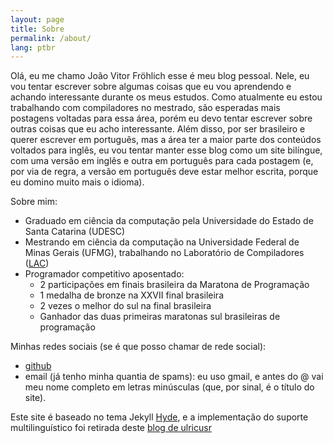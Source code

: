 ```yaml
---
layout: page
title: Sobre
permalink: /about/
lang: ptbr
---
```


Olá, eu me chamo João Vitor Fröhlich esse é meu blog pessoal. Nele, eu vou tentar escrever sobre algumas coisas que eu vou aprendendo e achando interessante durante os meus estudos. Como atualmente eu estou trabalhando com compiladores no mestrado, são esperadas mais postagens voltadas para essa área, porém eu devo tentar escrever sobre outras coisas que eu acho interessante. Além disso, por ser brasileiro e querer escrever em português, mas a área ter a maior parte dos conteúdos voltados para inglês, eu vou tentar manter esse blog como um site bilíngue, com uma versão em inglês e outra em português para cada postagem (e, por via de regra, a versão em português deve estar melhor escrita, porque eu domino muito mais o idioma).

Sobre mim:

- Graduado em ciência da computação pela Universidade do Estado de Santa Catarina (UDESC)
- Mestrando em ciência da computação na Universidade Federal de Minas Gerais (UFMG), trabalhando no Laboratório de Compiladores ([LAC](https://lac-dcc.github.io/))
- Programador competitivo aposentado:
    - 2 participações em finais brasileira da Maratona de Programação
    - 1 medalha de bronze na XXVII final brasileira
    - 2 vezes o melhor do sul na final brasileira
    - Ganhador das duas primeiras maratonas sul brasileiras de programação

Minhas redes sociais (se é que posso chamar de rede social):

- [github](https://github.com/joao-frohlich)
- email (já tenho minha quantia de spams): eu uso gmail, e antes do @ vai meu nome completo em letras minúsculas (que, por sinal, é o título do site).

Este site é baseado no tema Jekyll [Hyde](https://hyde.getpoole.com/), e a implementação do suporte multilinguístico foi retirada deste [blog de ulricusr](https://www.rueth.info/multilingual-github-pages/)